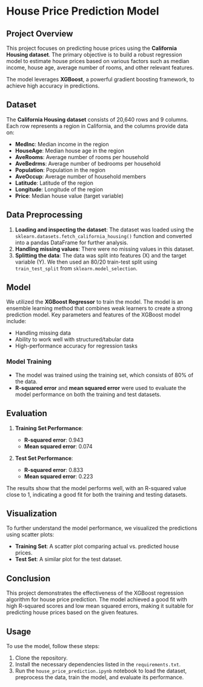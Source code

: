 # House Price Prediction Model

## Project Overview

This project focuses on predicting house prices using the **California Housing dataset**. The primary objective is to build a robust regression model to estimate house prices based on various factors such as median income, house age, average number of rooms, and other relevant features.

The model leverages **XGBoost**, a powerful gradient boosting framework, to achieve high accuracy in predictions.

## Dataset

The **California Housing dataset** consists of 20,640 rows and 9 columns. Each row represents a region in California, and the columns provide data on:

- **MedInc**: Median income in the region
- **HouseAge**: Median house age in the region
- **AveRooms**: Average number of rooms per household
- **AveBedrms**: Average number of bedrooms per household
- **Population**: Population in the region
- **AveOccup**: Average number of household members
- **Latitude**: Latitude of the region
- **Longitude**: Longitude of the region
- **Price**: Median house value (target variable)

## Data Preprocessing

1. **Loading and inspecting the dataset**: The dataset was loaded using the `sklearn.datasets.fetch_california_housing()` function and converted into a pandas DataFrame for further analysis.
2. **Handling missing values**: There were no missing values in this dataset.
3. **Splitting the data**: The data was split into features (X) and the target variable (Y). We then used an 80/20 train-test split using `train_test_split` from `sklearn.model_selection`.

## Model

We utilized the **XGBoost Regressor** to train the model. The model is an ensemble learning method that combines weak learners to create a strong prediction model. Key parameters and features of the XGBoost model include:

- Handling missing data
- Ability to work well with structured/tabular data
- High-performance accuracy for regression tasks

### Model Training

- The model was trained using the training set, which consists of 80% of the data.
- **R-squared error** and **mean squared error** were used to evaluate the model performance on both the training and test datasets.

## Evaluation

1. **Training Set Performance**:
   - **R-squared error**: 0.943
   - **Mean squared error**: 0.074

2. **Test Set Performance**:
   - **R-squared error**: 0.833
   - **Mean squared error**: 0.223

The results show that the model performs well, with an R-squared value close to 1, indicating a good fit for both the training and testing datasets.

## Visualization

To further understand the model performance, we visualized the predictions using scatter plots:

- **Training Set**: A scatter plot comparing actual vs. predicted house prices.
- **Test Set**: A similar plot for the test dataset.

## Conclusion

This project demonstrates the effectiveness of the XGBoost regression algorithm for house price prediction. The model achieved a good fit with high R-squared scores and low mean squared errors, making it suitable for predicting house prices based on the given features.

## Usage

To use the model, follow these steps:

1. Clone the repository.
2. Install the necessary dependencies listed in the `requirements.txt`.
3. Run the `house_price_prediction.ipynb` notebook to load the dataset, preprocess the data, train the model, and evaluate its performance.
